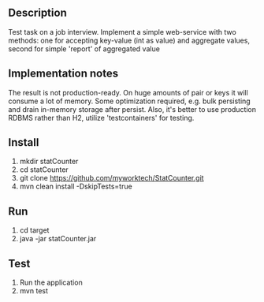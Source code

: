 ## Description
Test task on a job interview.
Implement a simple web-service with two methods: one for accepting key-value (int as value) and aggregate values, second for simple 'report' of aggregated value

## Implementation notes
The result is not production-ready. On huge amounts of pair or keys it will consume a lot of memory.
Some optimization required, e.g. bulk persisting and drain in-memory storage after persist. 
Also, it's better to use production RDBMS rather than H2, utilize 'testcontainers' for testing. 

## Install
1. mkdir statCounter
2. cd statCounter
3. git clone https://github.com/myworktech/StatCounter.git
4. mvn clean install -DskipTests=true

## Run   
1. cd target
2. java -jar statCounter.jar

## Test
1. Run the application
2. mvn test
